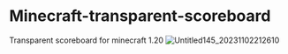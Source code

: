 # Minecraft-transparent-scoreboard
Transparent scoreboard for minecraft 1.20
![Untitled145_20231102212610](https://github.com/Focus098xdd/Minecraft-transparent-scoreboard/assets/122663238/926acb24-8aee-461d-bb04-12f68f289de1)
